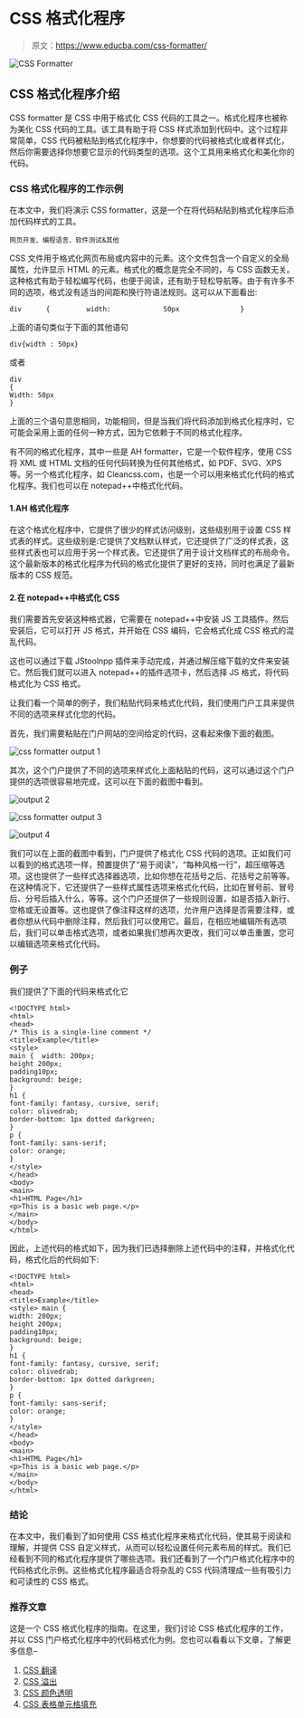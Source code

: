 # CSS 格式化程序

> 原文：<https://www.educba.com/css-formatter/>

![CSS Formatter](img/e46e9209454a280e2a7bec0e1871420c.png)



## CSS 格式化程序介绍

CSS formatter 是 CSS 中用于格式化 CSS 代码的工具之一。格式化程序也被称为美化 CSS 代码的工具。该工具有助于将 CSS 样式添加到代码中。这个过程非常简单，CSS 代码被粘贴到格式化程序中，你想要的代码被格式化或者样式化，然后你需要选择你想要它显示的代码类型的选项。这个工具用来格式化和美化你的代码。

### CSS 格式化程序的工作示例

在本文中，我们将演示 CSS formatter，这是一个在将代码粘贴到格式化程序后添加代码样式的工具。

<small>网页开发、编程语言、软件测试&其他</small>

CSS 文件用于格式化网页布局或内容中的元素。这个文件包含一个自定义的全局属性，允许显示 HTML 的元素。格式化的概念是完全不同的，与 CSS 函数无关。这种格式有助于轻松编写代码，也便于阅读，还有助于轻松导航等。由于有许多不同的选项，格式没有适当的间距和换行符语法规则。这可以从下面看出:

```
div      {         width:             50px               }
```

上面的语句类似于下面的其他语句

```
div{width : 50px}
```

或者

```
div
{
Width: 50px
}
```

上面的三个语句意思相同，功能相同，但是当我们将代码添加到格式化程序时，它可能会采用上面的任何一种方式，因为它依赖于不同的格式化程序。

有不同的格式化程序，其中一些是 AH formatter，它是一个软件程序，使用 CSS 将 XML 或 HTML 文档的任何代码转换为任何其他格式，如 PDF、SVG、XPS 等。另一个格式化程序，如 Cleancss.com，也是一个可以用来格式化代码的格式化程序。我们也可以在 notepad++中格式化代码。

#### 1.AH 格式化程序

在这个格式化程序中，它提供了很少的样式访问级别，这些级别用于设置 CSS 样式表的样式。这些级别是:它提供了文档默认样式，它还提供了广泛的样式表，这些样式表也可以应用于另一个样式表。它还提供了用于设计文档样式的布局命令。这个最新版本的格式化程序为代码的格式化提供了更好的支持，同时也满足了最新版本的 CSS 规范。

#### 2.在 notepad++中格式化 CSS

我们需要首先安装这种格式器，它需要在 notepad++中安装 JS 工具插件。然后安装后，它可以打开 JS 格式，并开始在 CSS 编码，它会格式化成 CSS 格式的混乱代码。

这也可以通过下载 JStoolnpp 插件来手动完成，并通过解压缩下载的文件来安装它。然后我们就可以进入 notepad++的插件选项卡，然后选择 JS 格式，将代码格式化为 CSS 格式。

让我们看一个简单的例子，我们粘贴代码来格式化代码，我们使用门户工具来提供不同的选项来样式化您的代码。

首先，我们需要粘贴在门户网站的空间给定的代码，这看起来像下面的截图。

![css formatter output 1](img/c5c3a7d4182b4e55c1a2211c9861497c.png)



其次，这个门户提供了不同的选项来样式化上面粘贴的代码，这可以通过这个门户提供的选项很容易地完成，这可以在下面的截图中看到。

![output 2](img/0a7c918d0198081f33595fc63dfd1bd1.png)



![css formatter output 3](img/e0c136d7268e2cd1581705da2f2747e5.png)



![output 4](img/1b176ce38184c69b208b96c6f101f31b.png)



我们可以在上面的截图中看到，门户提供了格式化 CSS 代码的选项。正如我们可以看到的格式选项一样，预置提供了“易于阅读”，“每种风格一行”，超压缩等选项。这也提供了一些样式选择器选项，比如你想在花括号之后、花括号之前等等。在这种情况下，它还提供了一些样式属性选项来格式化代码，比如在冒号前、冒号后、分号后插入什么，等等。这个门户还提供了一些规则设置，如是否插入新行、空格或无设置等。这也提供了像注释这样的选项，允许用户选择是否需要注释，或者你想从代码中删除注释，然后我们可以使用它。最后，在相应地编辑所有选项后，我们可以单击格式选项，或者如果我们想再次更改，我们可以单击重置，您可以编辑选项来格式化代码。

### 例子

我们提供了下面的代码来格式化它

```
<!DOCTYPE html>
<html>
<head>
/* This is a single-line comment */
<title>Example</title>
<style>
main {  width: 200px;
height 200px;
padding10px;
background: beige;
}
h1 {
font-family: fantasy, cursive, serif;
color: olivedrab;
border-bottom: 1px dotted darkgreen;
}
p {
font-family: sans-serif;
color: orange;
}
</style>
</head>
<body>
<main>
<h1>HTML Page</h1>
<p>This is a basic web page.</p>
</main>
</body>
</html>
```

因此，上述代码的格式如下，因为我们已选择删除上述代码中的注释，并格式化代码，格式化后的代码如下:

```
<!DOCTYPE html>
<html>
<head>
<title>Example</title>
<style> main {
width: 200px;
height 200px;
padding10px;
background: beige;
}
h1 {
font-family: fantasy, cursive, serif;
color: olivedrab;
border-bottom: 1px dotted darkgreen;
}
p {
font-family: sans-serif;
color: orange;
}
</style>
</head>
<body>
<main>
<h1>HTML Page</h1>
<p>This is a basic web page.</p>
</main>
</body>
</html>
```

### 结论

在本文中，我们看到了如何使用 CSS 格式化程序来格式化代码，使其易于阅读和理解，并提供 CSS 自定义样式，从而可以轻松设置任何元素布局的样式。我们已经看到不同的格式化程序提供了哪些选项。我们还看到了一个门户格式化程序中的代码格式化示例。这些格式化程序最适合将杂乱的 CSS 代码清理成一些有吸引力和可读性的 CSS 格式。

### 推荐文章

这是一个 CSS 格式化程序的指南。在这里，我们讨论 CSS 格式化程序的工作，并以 CSS 门户格式化程序中的代码格式化为例。您也可以看看以下文章，了解更多信息–

1.  [CSS 翻译](https://www.educba.com/css-translate/)
2.  [CSS 溢出](https://www.educba.com/css-overflow/)
3.  [CSS 颜色透明](https://www.educba.com/css-color-transparent/)
4.  [CSS 表格单元格填充](https://www.educba.com/css-table-cell-padding/)





